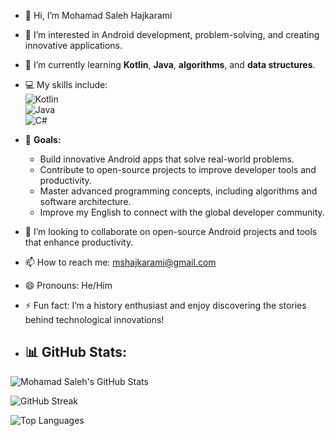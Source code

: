 - 👋 Hi, I’m Mohamad Saleh Hajkarami
- 👀 I’m interested in Android development, problem-solving, and creating innovative applications.  
- 🌱 I’m currently learning **Kotlin**, **Java**, **algorithms**, and **data structures**.  
- 💻 My skills include:  
  ![Kotlin](https://img.shields.io/badge/Kotlin-%230095D5.svg?style=for-the-badge&logo=kotlin&logoColor=white)  
  ![Java](https://img.shields.io/badge/Java-%23ED8B00.svg?style=for-the-badge&logo=java&logoColor=white)  
  ![C#](https://img.shields.io/badge/C%23-%23239120.svg?style=for-the-badge&logo=c-sharp&logoColor=white)  

- 🎯 **Goals:**  
  - Build innovative Android apps that solve real-world problems.  
  - Contribute to open-source projects to improve developer tools and productivity.  
  - Master advanced programming concepts, including algorithms and software architecture.  
  - Improve my English to connect with the global developer community.  

- 💞️ I’m looking to collaborate on open-source Android projects and tools that enhance productivity.  
- 📫 How to reach me: mshajkarami@gmail.com  
- 😄 Pronouns: He/Him  
- ⚡ Fun fact: I’m a history enthusiast and enjoy discovering the stories behind technological innovations!

- ## 📊 GitHub Stats:
![Mohamad Saleh's GitHub Stats](https://github-readme-stats.vercel.app/api?username=mshajkarami&show_icons=true&theme=dark&count_private=true)

![GitHub Streak](https://streak-stats.demolab.com/?user=mshajkarami&theme=dark)

![Top Languages](https://github-readme-stats.vercel.app/api/top-langs/?username=mshajkarami&layout=compact&theme=dark)
  

<!---
mshajkarami/mshajkarami is a ✨ special ✨ repository because its `README.md` (this file) appears on your GitHub profile.
You can click the Preview link to take a look at your changes.
--->


